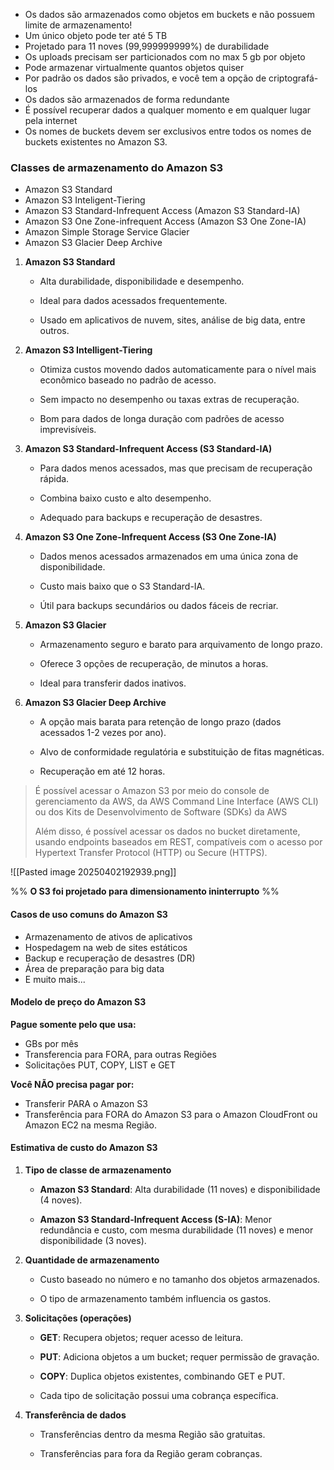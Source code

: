 
- Os dados são armazenados como objetos em buckets e não possuem limite de armazenamento!
- Um único objeto pode ter até 5 TB
- Projetado para 11 noves (99,999999999%) de durabilidade
- Os uploads precisam ser particionados com no max 5 gb por objeto
- Pode armazenar virtualmente quantos objetos quiser 
- Por padrão os dados são privados, e você tem a opção de criptografá-los
- Os dados são armazenados de forma redundante
- É possível recuperar dados a qualquer momento e em qualquer lugar pela internet
- Os nomes de buckets devem ser exclusivos entre todos os nomes de buckets existentes no Amazon S3.

### Classes de armazenamento do Amazon S3

- Amazon S3 Standard
- Amazon S3 Inteligent-Tiering
- Amazon S3 Standard-Infrequent Access (Amazon S3 Standard-IA)
- Amazon S3 One Zone-infrequent Access (Amazon S3 One Zone-IA)
- Amazon Simple Storage Service Glacier 
- Amazon S3 Glacier Deep Archive

1. **Amazon S3 Standard**
    
    - Alta durabilidade, disponibilidade e desempenho.
        
    - Ideal para dados acessados frequentemente.
        
    - Usado em aplicativos de nuvem, sites, análise de big data, entre outros.
        
2. **Amazon S3 Intelligent-Tiering**
    
    - Otimiza custos movendo dados automaticamente para o nível mais econômico baseado no padrão de acesso.
        
    - Sem impacto no desempenho ou taxas extras de recuperação.
        
    - Bom para dados de longa duração com padrões de acesso imprevisíveis.
        
3. **Amazon S3 Standard-Infrequent Access (S3 Standard-IA)**
    
    - Para dados menos acessados, mas que precisam de recuperação rápida.
        
    - Combina baixo custo e alto desempenho.
        
    - Adequado para backups e recuperação de desastres.
        
4. **Amazon S3 One Zone-Infrequent Access (S3 One Zone-IA)**
    
    - Dados menos acessados armazenados em uma única zona de disponibilidade.
        
    - Custo mais baixo que o S3 Standard-IA.
        
    - Útil para backups secundários ou dados fáceis de recriar.
        
5. **Amazon S3 Glacier**
    
    - Armazenamento seguro e barato para arquivamento de longo prazo.
        
    - Oferece 3 opções de recuperação, de minutos a horas.
        
    - Ideal para transferir dados inativos.
        
6. **Amazon S3 Glacier Deep Archive**
    
    - A opção mais barata para retenção de longo prazo (dados acessados 1-2 vezes por ano).
        
    - Alvo de conformidade regulatória e substituição de fitas magnéticas.
        
    - Recuperação em até 12 horas.


>   É possível acessar o Amazon S3 por meio do console de gerenciamento da AWS, da AWS Command Line Interface (AWS CLI) ou dos Kits de Desenvolvimento de Software (SDKs) da AWS
> 
> Além disso, é possível acessar os dados no bucket diretamente, usando endpoints baseados em REST, compatíveis com o acesso por Hypertext Transfer Protocol (HTTP) ou Secure (HTTPS). 


![[Pasted image 20250402192939.png]]

%% **O S3 foi projetado para dimensionamento ininterrupto** %%

#### **Casos de uso comuns do Amazon S3**
- Armazenamento de ativos de aplicativos 
- Hospedagem na web de sites estáticos
- Backup e recuperação de desastres (DR)
- Área de preparação para big data
- E muito mais...

#### Modelo de preço do Amazon S3

**Pague somente pelo que usa:**
- GBs por mês
- Transferencia para FORA, para outras Regiões
- Solicitações PUT, COPY, LIST e GET

**Você NÃO precisa pagar por:**
- Transferir PARA o Amazon S3
- Transferência para FORA do Amazon S3 para o Amazon CloudFront ou Amazon EC2 na mesma Região.


#### Estimativa de custo do Amazon S3

1. **Tipo de classe de armazenamento**
    
    - **Amazon S3 Standard**: Alta durabilidade (11 noves) e disponibilidade (4 noves).
        
    - **Amazon S3 Standard-Infrequent Access (S-IA)**: Menor redundância e custo, com mesma durabilidade (11 noves) e menor disponibilidade (3 noves).
        
2. **Quantidade de armazenamento**
    
    - Custo baseado no número e no tamanho dos objetos armazenados.
        
    - O tipo de armazenamento também influencia os gastos.
        
3. **Solicitações (operações)**
    
    - **GET**: Recupera objetos; requer acesso de leitura.
        
    - **PUT**: Adiciona objetos a um bucket; requer permissão de gravação.
        
    - **COPY**: Duplica objetos existentes, combinando GET e PUT.
        
    - Cada tipo de solicitação possui uma cobrança específica.
        
4. **Transferência de dados**
    
    - Transferências dentro da mesma Região são gratuitas.
        
    - Transferências para fora da Região geram cobranças.
